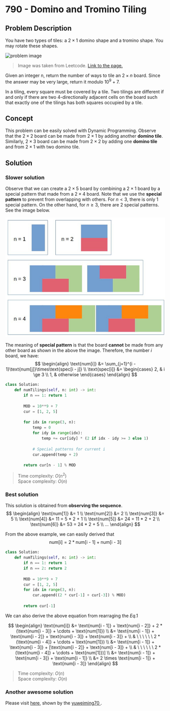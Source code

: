 # 790 - Domino and Tromino Tiling


## Problem Description

You have two types of tiles: a $2 \times 1$ domino shape and a tromino shape. You may rotate these shapes.

![problem image](https://assets.leetcode.com/uploads/2021/07/15/lc-domino.jpg)
> Image was taken from Leetcode. [Link to the page.](https://leetcode.com/problems/domino-and-tromino-tiling/description/)

Given an integer n, return the number of ways to tile an $2\times n$ board. Since the answer may be very large, return it modulo $10^9 + 7$.

In a tiling, every square must be covered by a tile. Two tilings are different if and only if there are two 4-directionally adjacent cells on the board such that exactly one of the tilings has both squares occupied by a tile.

## Concept
This problem can be easily solved with Dynamic Programming. Observe that the $2 \times 2$ board can be made from $2 \times 1$ by adding another **domino tile**. Similarly, $2 \times 3$ board can be made from $2 \times 2$ by adding one **domino tile** and from $2 \times 1$ with two domino tile.

## Solution

### Slower solution

Observe that we can create a $2 \times 5$ board by combining a $2 \times 1$ board by a special pattern that made from a $2 \times 4$ board. Note that we use the **special pattern** to prevent from overlapping with others. For $n \lt 3$, there is only 1 special pattern. On the other hand, for $n \ge 3$, there are 2 special patterns. See the image below.

![show 1](images/790/show_1.jpg)

The meaning of **special pattern**  is that the board **cannot** be made from any other board as shown in the above the image. Therefore, the number $i$ board, we have:
$$
\begin{align}
\text{num[i]} &= \sum_{j=1}^{i - 1}\text{num[j]}\times\text{spec[i - j]} \\
\text{spec[i]} &= 
\begin{cases}
2, & i \ge 3 \\
1, & otherwise 
\end{cases}
\end{align}
$$

```python
class Solution:
    def numTilings(self, n: int) -> int:
        if n == 1: return 1

        MOD = 10**9 + 7
        cur = [1, 2, 5]

        for idx in range(3, n):
            temp = 0
            for idy in range(idx):
                temp += cur[idy] * (2 if idx - idy >= 3 else 1)
            
            # Special patterns for current i
            cur.append(temp + 2)         
        
        return cur[n - 1] % MOD
```
> Time complexity: $O(n^2)$ \
> Space complexity: $O(n)$
>

### Best solution
This solution is obtained from **observing the sequence**.
$$
\begin{align}
\text{num[1]} &= 1 \\
\text{num[2]} &= 2 \\
\text{num[3]} &= 5 \\
\text{num[4]} &= 11 = 5 * 2 + 1 \\
\text{num[5]} &= 24 = 11 * 2 + 2 \\
\text{num[6]} &= 53 = 24 * 2 + 5 \\
...
\end{align}
$$

From the above example, we can easily derived that 
$$\text{num[i]} = 2 * \text{num[i - 1]} + \text{num[i - 3]}$$

```python
class Solution:
    def numTilings(self, n: int) -> int:
        if n == 1: return 1
        if n == 2: return 2

        MOD = 10**9 + 7
        cur = [1, 2, 5]
        for idx in range(3, n):
            cur.append((2 * cur[-1] + cur[-3]) % MOD)
        
        return cur[-1]
```

We can also derive the above equation from rearraging the $Eq.1$

$$
\begin{align}
\text{num[i]} &= \text{num[i - 1]} + \text{num[i - 2]} + 2 * (\text{num[i - 3]} + \cdots + \text{num[1]}) \\
&= \text{num[i - 1]} + \text{num[i - 2]} + \text{num[i - 3]}  + \text{num[i - 3]} + \\ & \ \ \ \ \ \ 2 * (\text{num[i - 4]} + \cdots + \text{num[1]}) \\
&= \text{num[i - 1]} + \text{num[i - 3]} + [\text{num[i - 2]}  + \text{num[i - 3]} + \\ & \ \ \ \ \ \ 2 * (\text{num[i - 4]} + \cdots + \text{num[1]})] \\
&= \text{num[i - 1]} + \text{num[i - 3]} + \text{num[i - 1]} \\
&= 2 \times \text{num[i - 1]} + \text{num[i - 3]}
\end{align}
$$

> Time complexity: $O(n)$ \
> Space complexity: $O(n)$


### Another awesome solution
Please visit [here](https://leetcode.com/problems/domino-and-tromino-tiling/solutions/116612/easy-to-understand-o-n-solution-with-drawing-picture-explanation/), shown by the [yuweiming70
](https://leetcode.com/yuweiming70/).